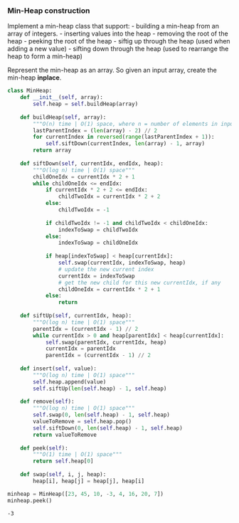 ### Min-Heap construction
Implement a min-heap class that support:
    - building a min-heap from an array of integers.
    - inserting values into the heap
    - removing the root of the heap
    - peeking the root of the heap
    - siftig up through the heap (used when adding a new value)
    - sifting down through the heap (used to rearrange the heap to form a min-heap)
    
Represent the min-heap as an array. So given an input array, create the min-heap **inplace**.


```python
class MinHeap:
    def __init__(self, array):
        self.heap = self.buildHeap(array)
    
    def buildHeap(self, array):
        """O(n) time | O(1) space, where n = number of elements in input array."""
        lastParentIndex = (len(array) - 2) // 2
        for currentIndex in reversed(range(lastParentIndex + 1)):
            self.siftDown(currentIndex, len(array) - 1, array)
        return array
    
    def siftDown(self, currentIdx, endIdx, heap):
        """O(log n) time | O(1) space"""
        childOneIdx = currentIdx * 2 + 1
        while childOneIdx <= endIdx:
            if currentIdx * 2 + 2 <= endIdx:
                childTwoIdx = currentIdx * 2 + 2
            else:
                childTwoIdx = -1
                
            if childTwoIdx != -1 and childTwoIdx < childOneIdx:
                indexToSwap = childTwoIdx
            else:
                indexToSwap = childOneIdx
            
            if heap[indexToSwap] < heap[currentIdx]:
                self.swap(currentIdx, indexToSwap, heap)
                # update the new current index
                currentIdx = indexToSwap
                # get the new child for this new currentIdx, if any
                childOneIdx = currentIdx * 2 + 1
            else:
                return
    
    def siftUp(self, currentIdx, heap):
        """O(log n) time | O(1) space"""
        parentIdx = (currentIdx - 1) // 2
        while currentIdx > 0 and heap[parentIdx] < heap[currentIdx]:
            self.swap(parentIdx, currentIdx, heap)
            currentIdx = parentIdx
            parentIdx = (currentIdx - 1) // 2
            
    def insert(self, value):
        """O(log n) time | O(1) space"""
        self.heap.append(value)
        self.siftUp(len(self.heap) - 1, self.heap)
    
    def remove(self):
        """O(log n) time | O(1) space"""
        self.swap(0, len(self.heap) - 1, self.heap)
        valueToRemove = self.heap.pop()
        self.siftDown(0, len(self.heap) - 1, self.heap)
        return valueToRemove
    
    def peek(self):
        """O(1) time | O(1) space"""
        return self.heap[0]
        
    def swap(self, i, j, heap):
        heap[i], heap[j] = heap[j], heap[i]
```


```python
minheap = MinHeap([23, 45, 10, -3, 4, 16, 20, 7])
minheap.peek()
```




    -3




```python

```
